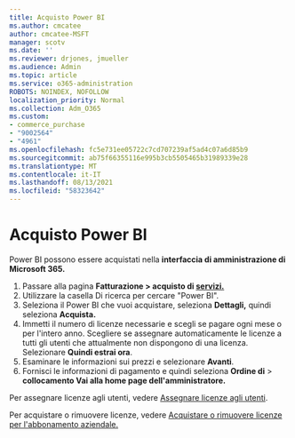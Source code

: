 ```yaml
---
title: Acquisto Power BI
ms.author: cmcatee
author: cmcatee-MSFT
manager: scotv
ms.date: ''
ms.reviewer: drjones, jmueller
ms.audience: Admin
ms.topic: article
ms.service: o365-administration
ROBOTS: NOINDEX, NOFOLLOW
localization_priority: Normal
ms.collection: Adm_O365
ms.custom:
- commerce_purchase
- "9002564"
- "4961"
ms.openlocfilehash: fc5e731ee05722c7cd707239af5ad4c07a6d85b9
ms.sourcegitcommit: ab75f66355116e995b3cb5505465b31989339e28
ms.translationtype: MT
ms.contentlocale: it-IT
ms.lasthandoff: 08/13/2021
ms.locfileid: "58323642"
---
```

# <a name="purchase-power-bi"></a>Acquisto Power BI

Power BI possono essere acquistati nella **interfaccia di amministrazione di Microsoft 365.**

1. Passare alla pagina **Fatturazione > acquisto di [servizi.](https://go.microsoft.com/fwlink/p/?linkid=868433)**
2. Utilizzare la casella Di ricerca per cercare "Power BI".
3. Seleziona il Power BI che vuoi acquistare, seleziona **Dettagli,** quindi seleziona **Acquista.**
4. Immetti il numero di licenze necessarie e scegli se pagare ogni mese o per l'intero anno. Scegliere se assegnare automaticamente le licenze a tutti gli utenti che attualmente non dispongono di una licenza. Selezionare **Quindi estrai ora**.
5. Esaminare le informazioni sui prezzi e selezionare **Avanti**.
6. Fornisci le informazioni di pagamento e quindi seleziona **Ordine di**  >  **collocamento Vai alla home page dell'amministratore.**

Per assegnare licenze agli utenti, vedere [Assegnare licenze agli utenti](https://docs.microsoft.com/microsoft-365/admin/manage/assign-licenses-to-users).

Per acquistare o rimuovere licenze, vedere [Acquistare o rimuovere licenze per l'abbonamento aziendale.](https://docs.microsoft.com/microsoft-365/commerce/licenses/buy-licenses)